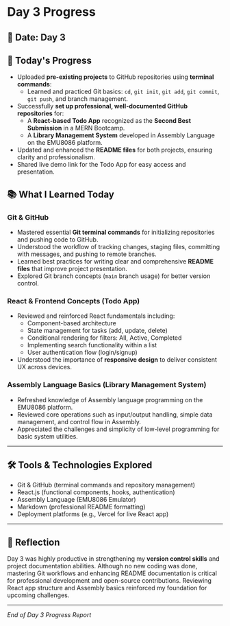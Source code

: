 #  Day 3 Progress 

## 📅 Date: Day 3

## 🚀 Today's Progress

- Uploaded **pre-existing projects** to GitHub repositories using **terminal commands**:
  - Learned and practiced Git basics: `cd`, `git init`, `git add`, `git commit`, `git push`, and branch management.
- Successfully **set up professional, well-documented GitHub repositories** for:
  - A **React-based Todo App** recognized as the **Second Best Submission** in a MERN Bootcamp.
  - A **Library Management System** developed in Assembly Language on the EMU8086 platform.
- Updated and enhanced the **README files** for both projects, ensuring clarity and professionalism.
- Shared live demo link for the Todo App for easy access and presentation.

## 📚 What I Learned Today

### Git & GitHub

- Mastered essential **Git terminal commands** for initializing repositories and pushing code to GitHub.
- Understood the workflow of tracking changes, staging files, committing with messages, and pushing to remote branches.
- Learned best practices for writing clear and comprehensive **README files** that improve project presentation.
- Explored Git branch concepts (`main` branch usage) for better version control.

### React & Frontend Concepts (Todo App)

- Reviewed and reinforced React fundamentals including:
  - Component-based architecture
  - State management for tasks (add, update, delete)
  - Conditional rendering for filters: All, Active, Completed
  - Implementing search functionality within a list
  - User authentication flow (login/signup)
- Understood the importance of **responsive design** to deliver consistent UX across devices.

### Assembly Language Basics (Library Management System)

- Refreshed knowledge of Assembly language programming on the EMU8086 platform.
- Reviewed core operations such as input/output handling, simple data management, and control flow in Assembly.
- Appreciated the challenges and simplicity of low-level programming for basic system utilities.

---

## 🛠 Tools & Technologies Explored

- Git & GitHub (terminal commands and repository management)
- React.js (functional components, hooks, authentication)
- Assembly Language (EMU8086 Emulator)
- Markdown (professional README formatting)
- Deployment platforms (e.g., Vercel for live React app)

---


## 📝 Reflection

Day 3 was highly productive in strengthening my **version control skills** and project documentation abilities. Although no new coding was done, mastering Git workflows and enhancing README documentation is critical for professional development and open-source contributions. Reviewing React app structure and Assembly basics reinforced my foundation for upcoming challenges.

---

*End of Day 3 Progress Report*
